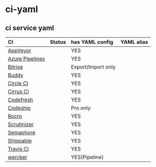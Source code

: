 # ci-yaml

ci service yaml
--------------------------------------------------

|CI|Status|has YAML config|YAML alias|
|:--|:--|:--|:--|
|[AppVeyor](https://www.appveyor.com)||YES||
|[Azure Pipelines](https://azure.microsoft.com/ja-jp/services/devops/pipelines/)||YES|
|[Bitrise](https://www.bitrise.io)||Export/Import only||
|[Buddy](https://buddy.works)||YES||
|[Circle CI](https://circleci.com)||YES||
|[Cirrus CI](https://cirrus-ci.org/)||YES||
|[Codefresh](https://codefresh.io/)||YES||
|[Codeship](https://codeship.com/)||Pro only||
|[Rocro](https://rocro.com/)||YES||
|[Scrutinizer](https://scrutinizer-ci.com)||YES||
|[Semaphore](https://semaphoreci.com)||YES||
|[Shippable](http://shippable.com)||YES||
|[Travis CI](https://travis-ci.org/)||YES||
|[wercker](http://www.wercker.com/)||YES(Pipeline)||
